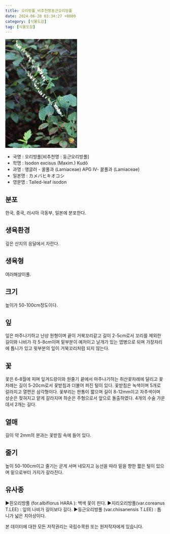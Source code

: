 ```yaml
---
title: 오리방풀_비추천명둥근오리방풀
date: 2024-06-20 03:34:27 +0800
category: [식물도감]
tag: [식물도감]
---
```




![오리방풀[비추천명 : 둥근오리방풀]](/assets/img/fileUpload/plants/basic/Labiatae/Isodon/16434/1_th2.JPG)
- 국명 : 오리방풀[비추천명 : 둥근오리방풀]
- 학명 : Isodon excisus (Maxim.) Kudô
- 과명 : 앵글러 - 꿀풀과 (Lamiaceae) APG Ⅳ- 꿀풀과 (Lamiaceae)
- 일본명 : カメバヒキオコシ
- 영문명 : Tailed-leaf isodon


## 분포
한국, 중국, 러시아 극동부, 일본에 분포한다.
## 생육환경
깊은 산지의 응달에서 자란다.
## 생육형
여러해살이풀.
## 크기
높이가 50-100cm정도이다.
## 잎
잎은 마주나기하고 난상 원형이며 끝이 거북꼬리같고 길이 2-5cm로서 꼬리를 제외한 길이와 나비가 각 5-8cm이며 밑부분이 예저이고 날개가 있는 엽병으로 되며 가장자리에 톱니가 있고 윗부분의 잎이 거북꼬리처럼 되지 않는다.
## 꽃
꽃은 6-8월에 피며 잎겨드랑이와 원줄기 끝에서 마주나기하는 취산꽃차례에 달리고 꽃차례는 길이 5-20cm로서 꽃받침과 더불어 퍼진 털이 있다. 꽃받침은 녹색이며 5개로 갈라지고 열편은 삼각형이다. 꽃부리는 판통이 짧으며 길이 8-12mm이고 자주색이며 상순은 젖혀지고 얕게 갈라지며 하순은 주형으로서 앞으로 돌출하였다. 4개의 수술 가운데서 2개는 길다.
## 열매
길이 약 2mm의 분과는 꽃받침 속에 들어 있다.
## 줄기
높이 50-100cm이고 줄기는 곧게 서며 네모지고 능선을 따라 밑을 향한 짧은 털이 있으며 밑으로부터 가지가 갈라진다.
## 유사종
▶흰오리방풀 (for.albiflorus HARA ): 백색 꽃이 핀다. 
▶지리오리방풀(var.coreanus T.LEE) : 잎의 나비가 길이보다 길다. 
▶둥근오리방풀 (var.chiisanensis T.LEE) : 톱니가 넓은 치아상이다.






본 데이터에 대한 모든 저작권리는 국립수목원 또는 원저작자에게 있습니다.
